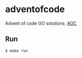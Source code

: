 # adventofcode

Advent of code GO solutions. [AOC](https://adventofcode.com/2022)


## Run

```sh
$ make run
```
